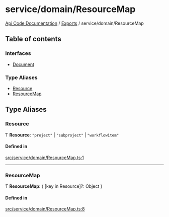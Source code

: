 # service/domain/ResourceMap
 
[Api Code Documentation](../README.md) / [Exports](../modules.md) / service/domain/ResourceMap

## Table of contents

### Interfaces

- [Document](../interfaces/service_domain_ResourceMap.Document.md)

### Type Aliases

- [Resource](service_domain_ResourceMap.md#resource)
- [ResourceMap](service_domain_ResourceMap.md#resourcemap)

## Type Aliases

### Resource

Ƭ **Resource**: ``"project"`` \| ``"subproject"`` \| ``"workflowitem"``

#### Defined in

[src/service/domain/ResourceMap.ts:1](https://github.com/openkfw/TruBudget/blob/d2b440c/api/src/service/domain/ResourceMap.ts#L1)

___

### ResourceMap

Ƭ **ResourceMap**: \{ [key in Resource]?: Object }

#### Defined in

[src/service/domain/ResourceMap.ts:8](https://github.com/openkfw/TruBudget/blob/d2b440c/api/src/service/domain/ResourceMap.ts#L8)
